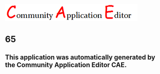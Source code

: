 ![CAE](https://github.com/CAE-Community-Application-Editor/CAE-Deployment-Temp/blob/master/img/logo.png)  

65
===================


This application was automatically generated by the Community Application Editor CAE.  
---------------
